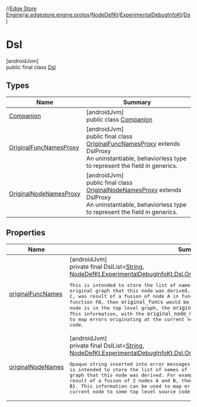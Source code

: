 //[Edge Store Engine](../../../../../index.md)/[ai.edgestore.engine.protos](../../../index.md)/[NodeDefKt](../../index.md)/[ExperimentalDebugInfoKt](../index.md)/[Dsl](index.md)

# Dsl

[androidJvm]\
public final class [Dsl](index.md)

## Types

| Name | Summary |
|---|---|
| [Companion](-companion/index.md) | [androidJvm]<br>public class [Companion](-companion/index.md) |
| [OriginalFuncNamesProxy](-original-func-names-proxy/index.md) | [androidJvm]<br>public final class [OriginalFuncNamesProxy](-original-func-names-proxy/index.md) extends DslProxy<br>An uninstantiable, behaviorless type to represent the field in generics. |
| [OriginalNodeNamesProxy](-original-node-names-proxy/index.md) | [androidJvm]<br>public final class [OriginalNodeNamesProxy](-original-node-names-proxy/index.md) extends DslProxy<br>An uninstantiable, behaviorless type to represent the field in generics. |

## Properties

| Name | Summary |
|---|---|
| [originalFuncNames](index.md#840424850%2FProperties%2F-89531115) | [androidJvm]<br>private final DslList&lt;[String](https://developer.android.com/reference/kotlin/java/lang/String.html), [NodeDefKt.ExperimentalDebugInfoKt.Dsl.OriginalFuncNamesProxy](-original-func-names-proxy/index.md)&gt;[originalFuncNames](index.md#840424850%2FProperties%2F-89531115)<br><pre> This is intended to store the list of names of the functions from the original graph that this node was derived. For example if this node, say C, was result of a fusion of node A in function FA and node B in function FB, then `original_funcs` would be {FA, FB}. If the node is in the top level graph, the `original_func` is empty. This information, with the `original_node_names` can be used to map errors originating at the current ndoe to some top level source code. </pre> |
| [originalNodeNames](index.md#-612272%2FProperties%2F-89531115) | [androidJvm]<br>private final DslList&lt;[String](https://developer.android.com/reference/kotlin/java/lang/String.html), [NodeDefKt.ExperimentalDebugInfoKt.Dsl.OriginalNodeNamesProxy](-original-node-names-proxy/index.md)&gt;[originalNodeNames](index.md#-612272%2FProperties%2F-89531115)<br><pre> Opaque string inserted into error messages created by the runtime. This is intended to store the list of names of the nodes from the original graph that this node was derived. For example if this node, say C, was result of a fusion of 2 nodes A and B, then 'original_node' would be {A, B}. This information can be used to map errors originating at the current node to some top level source code. </pre> |
